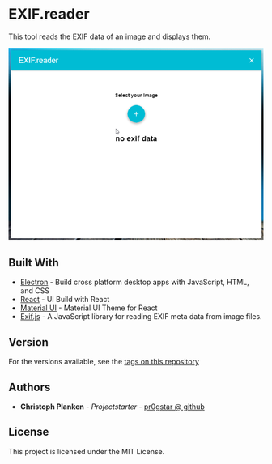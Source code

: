 # EXIF.reader

This tool reads the EXIF data of an image and displays them.

![EXIF.reader Screenshot](https://github.com/pr0gstar/EXIF.reader/blob/develop/screenshots/screenshot001.png?raw=true)

<!-- ## Getting Started

These instructions will get you a copy of the project up and running on your local machine for development and testing purposes. See deployment for notes on how to deploy the project on a live system. -->

<!-- ### Prerequisites

What things you need to install the software and how to install them

```
Give examples
``` -->

<!-- ### Installing

A step by step series of examples that tell you have to get a development env running

Say what the step will be

```
Give the example
```

And repeat

```
until finished
```

End with an example of getting some data out of the system or using it for a little demo -->

## Built With

* [Electron](https://electronjs.org/docs) - Build cross platform desktop apps with JavaScript, HTML, and CSS
* [React](https://reactjs.org/docs/hello-world.html) - UI Build with React
* [Material UI](http://www.material-ui.com) - Material UI Theme for React
* [Exif.js](https://github.com/exif-js/exif-js) - A JavaScript library for reading EXIF meta data from image files.

<!-- ## Contributing

Please read [CONTRIBUTING.md](https://gist.github.com/PurpleBooth/b24679402957c63ec426) for details on our code of conduct, and the process for submitting pull requests to us. -->

## Version

<!-- We use [SemVer](http://semver.org/) for versioning. -->
For the versions available, see the [tags on this repository](https://github.com/pr0gstar/EXIF.reader/tags)

## Authors

* **Christoph Planken** - *Projectstarter* - [pr0gstar @ github](https://github.com/pr0gstar)

## License

This project is licensed under the MIT License.<!--  - see the [LICENSE.md](LICENSE.md) file for details -->
